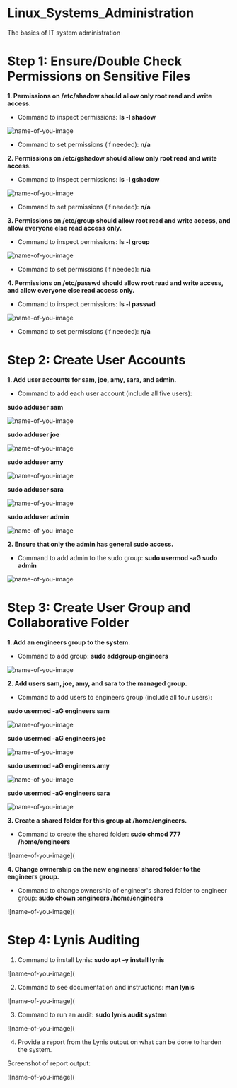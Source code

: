 # Linux_Systems_Administration
The basics of IT system administration

# Step 1: Ensure/Double Check Permissions on Sensitive Files

**1. Permissions on /etc/shadow should allow only root read and write access.**

- Command to inspect permissions: **ls -l shadow**

![name-of-you-image](https://github.com/ldover29/Linux_Systems_Administration/blob/ea6119e06562f4d7f240ab6e0aee9ee97384be19/images/1%20ls%20-l%20shadow.jpg)

- Command to set permissions (if needed): **n/a**

**2. Permissions on /etc/gshadow should allow only root read and write access.**

- Command to inspect permissions: **ls -l gshadow**

![name-of-you-image](https://github.com/ldover29/Linux_Systems_Administration/blob/1c8d31b69c858ea2f586f3e6fb62a3af836d7e64/images/2%20ls-%20l%20gshadow.jpg)

- Command to set permissions (if needed): **n/a**

**3. Permissions on /etc/group should allow root read and write access, and allow everyone else read access only.**

- Command to inspect permissions: **ls -l group**

![name-of-you-image](https://github.com/ldover29/Linux_Systems_Administration/blob/1c8d31b69c858ea2f586f3e6fb62a3af836d7e64/images/3%20ls%20-l%20group.jpg)

- Command to set permissions (if needed): **n/a**

**4. Permissions on /etc/passwd should allow root read and write access, and allow everyone else read access only.**

- Command to inspect permissions: **ls -l passwd**

![name-of-you-image](https://github.com/ldover29/Linux_Systems_Administration/blob/1c8d31b69c858ea2f586f3e6fb62a3af836d7e64/images/4%20ls%20-l%20passwd.jpg)

- Command to set permissions (if needed): **n/a**

# Step 2: Create User Accounts

**1. Add user accounts for sam, joe, amy, sara, and admin.**

- Command to add each user account (include all five users):

**sudo adduser sam**

![name-of-you-image](https://github.com/ldover29/Linux_Systems_Administration/blob/1c8d31b69c858ea2f586f3e6fb62a3af836d7e64/images/step%202%20-%201%20sudo%20adduser%20sam.jpg)

**sudo adduser joe**

![name-of-you-image](https://github.com/ldover29/Linux_Systems_Administration/blob/1c8d31b69c858ea2f586f3e6fb62a3af836d7e64/images/step%202%20-%201%20sudo%20adduser%20joe.jpg)

**sudo adduser amy**

![name-of-you-image](https://github.com/ldover29/Linux_Systems_Administration/blob/1c8d31b69c858ea2f586f3e6fb62a3af836d7e64/images/step%202%20-%201%20sudo%20adduser%20amy.jpg)

**sudo adduser sara**

![name-of-you-image](https://github.com/ldover29/Linux_Systems_Administration/blob/1c8d31b69c858ea2f586f3e6fb62a3af836d7e64/images/step%202%20-%201%20sudo%20adduser%20sara.jpg)

**sudo adduser admin**

![name-of-you-image](https://github.com/ldover29/Linux_Systems_Administration/blob/1c8d31b69c858ea2f586f3e6fb62a3af836d7e64/images/step%202%20-%201%20sudo%20adduser%20admin.jpg)

**2. Ensure that only the admin has general sudo access.**

- Command to add admin to the sudo group: **sudo usermod -aG sudo admin**

![name-of-you-image](https://github.com/ldover29/Linux_Systems_Administration/blob/dc21735d0e2aa51d925562b1d27c033f2bb6712a/images/step%202%20-%202%20sudo%20usermod%20-ag%20admin.jpg)

# Step 3: Create User Group and Collaborative Folder

**1. Add an engineers group to the system.**

- Command to add group: **sudo addgroup engineers**

![name-of-you-image](https://github.com/ldover29/Linux_Systems_Administration/blob/900c4cfdf6c43fe5bc535b0b0526ec052cd6dfa2/images/step%203%20-%201%20sudo%20addgroup%20engineers.jpg)

**2. Add users sam, joe, amy, and sara to the managed group.**

- Command to add users to engineers group (include all four users): 

**sudo usermod -aG engineers sam**

![name-of-you-image](https://github.com/ldover29/Linux_Systems_Administration/blob/f00324e36b51e18ee155880b1d9b1cd4832adf2a/images/step%203%20-%202%20%20sudo%20usermod%20-ag%20engineers%20sam.jpg)

**sudo usermod -aG engineers joe**

![name-of-you-image](https://github.com/ldover29/Linux_Systems_Administration/blob/f00324e36b51e18ee155880b1d9b1cd4832adf2a/images/step%203%20-%202%20%20sudo%20usermod%20-ag%20engineers%20joe.jpg)

**sudo usermod -aG engineers amy**

![name-of-you-image](https://github.com/ldover29/Linux_Systems_Administration/blob/f00324e36b51e18ee155880b1d9b1cd4832adf2a/images/step%203%20-%202%20%20sudo%20usermod%20-ag%20engineers%20amy.jpg)

**sudo usermod -aG engineers sara**

![name-of-you-image](https://github.com/ldover29/Linux_Systems_Administration/blob/f00324e36b51e18ee155880b1d9b1cd4832adf2a/images/step%203%20-%202%20%20sudo%20usermod%20-ag%20engineers%20sara.jpg)

**3. Create a shared folder for this group at /home/engineers.**

- Command to create the shared folder: **sudo chmod 777 /home/engineers**

![name-of-you-image](

**4. Change ownership on the new engineers' shared folder to the engineers group.**

- Command to change ownership of engineer's shared folder to engineer group: **sudo chown :engineers /home/engineers**

![name-of-you-image](

# Step 4: Lynis Auditing

1. Command to install Lynis: **sudo apt -y install lynis**

![name-of-you-image](

2. Command to see documentation and instructions: **man lynis**

![name-of-you-image](

3. Command to run an audit: **sudo lynis audit system**

![name-of-you-image](

4. Provide a report from the Lynis output on what can be done to harden the system.

Screenshot of report output: 

![name-of-you-image](
